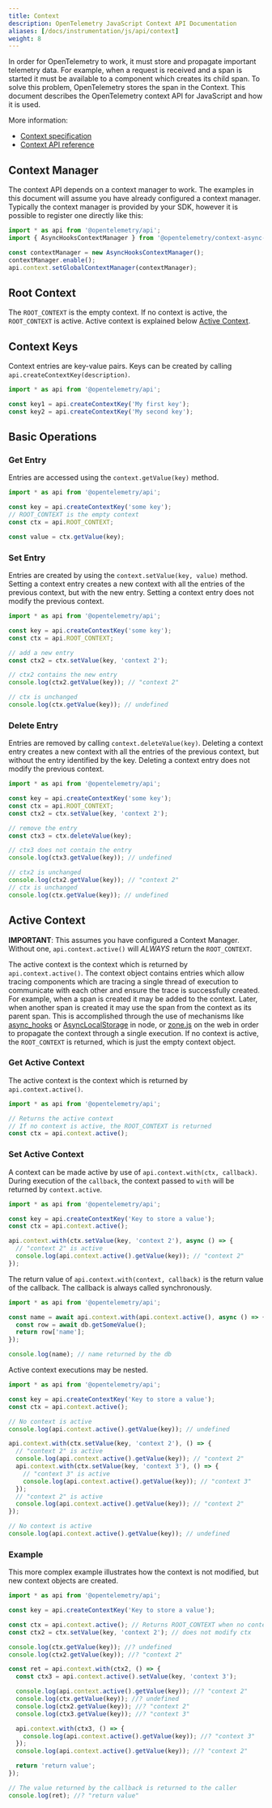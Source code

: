 ```yaml
---
title: Context
description: OpenTelemetry JavaScript Context API Documentation
aliases: [/docs/instrumentation/js/api/context]
weight: 8
---
```


In order for OpenTelemetry to work, it must store and propagate important
telemetry data. For example, when a request is received and a span is started it
must be available to a component which creates its child span. To solve this
problem, OpenTelemetry stores the span in the Context. This document describes
the OpenTelemetry context API for JavaScript and how it is used.

More information:

- [Context specification](/docs/specs/otel/context/)
- [Context API reference](https://open-telemetry.github.io/opentelemetry-js/classes/_opentelemetry_api.ContextAPI.html)

## Context Manager

The context API depends on a context manager to work. The examples in this
document will assume you have already configured a context manager. Typically
the context manager is provided by your SDK, however it is possible to register
one directly like this:

```typescript
import * as api from '@opentelemetry/api';
import { AsyncHooksContextManager } from '@opentelemetry/context-async-hooks';

const contextManager = new AsyncHooksContextManager();
contextManager.enable();
api.context.setGlobalContextManager(contextManager);
```

## Root Context

The `ROOT_CONTEXT` is the empty context. If no context is active, the
`ROOT_CONTEXT` is active. Active context is explained below
[Active Context](#active-context).

## Context Keys

Context entries are key-value pairs. Keys can be created by calling
`api.createContextKey(description)`.

```typescript
import * as api from '@opentelemetry/api';

const key1 = api.createContextKey('My first key');
const key2 = api.createContextKey('My second key');
```

## Basic Operations

### Get Entry

Entries are accessed using the `context.getValue(key)` method.

```typescript
import * as api from '@opentelemetry/api';

const key = api.createContextKey('some key');
// ROOT_CONTEXT is the empty context
const ctx = api.ROOT_CONTEXT;

const value = ctx.getValue(key);
```

### Set Entry

Entries are created by using the `context.setValue(key, value)` method. Setting
a context entry creates a new context with all the entries of the previous
context, but with the new entry. Setting a context entry does not modify the
previous context.

```typescript
import * as api from '@opentelemetry/api';

const key = api.createContextKey('some key');
const ctx = api.ROOT_CONTEXT;

// add a new entry
const ctx2 = ctx.setValue(key, 'context 2');

// ctx2 contains the new entry
console.log(ctx2.getValue(key)); // "context 2"

// ctx is unchanged
console.log(ctx.getValue(key)); // undefined
```

### Delete Entry

Entries are removed by calling `context.deleteValue(key)`. Deleting a context
entry creates a new context with all the entries of the previous context, but
without the entry identified by the key. Deleting a context entry does not
modify the previous context.

```typescript
import * as api from '@opentelemetry/api';

const key = api.createContextKey('some key');
const ctx = api.ROOT_CONTEXT;
const ctx2 = ctx.setValue(key, 'context 2');

// remove the entry
const ctx3 = ctx.deleteValue(key);

// ctx3 does not contain the entry
console.log(ctx3.getValue(key)); // undefined

// ctx2 is unchanged
console.log(ctx2.getValue(key)); // "context 2"
// ctx is unchanged
console.log(ctx.getValue(key)); // undefined
```

## Active Context

**IMPORTANT**: This assumes you have configured a Context Manager. Without one,
`api.context.active()` will _ALWAYS_ return the `ROOT_CONTEXT`.

The active context is the context which is returned by `api.context.active()`.
The context object contains entries which allow tracing components which are
tracing a single thread of execution to communicate with each other and ensure
the trace is successfully created. For example, when a span is created it may be
added to the context. Later, when another span is created it may use the span
from the context as its parent span. This is accomplished through the use of
mechanisms like [async_hooks](https://nodejs.org/api/async_hooks.html) or
[AsyncLocalStorage](https://nodejs.org/api/async_context.html#async_context_class_asynclocalstorage)
in node, or
[zone.js](https://github.com/angular/angular/tree/main/packages/zone.js) on the
web in order to propagate the context through a single execution. If no context
is active, the `ROOT_CONTEXT` is returned, which is just the empty context
object.

### Get Active Context

The active context is the context which is returned by `api.context.active()`.

```typescript
import * as api from '@opentelemetry/api';

// Returns the active context
// If no context is active, the ROOT_CONTEXT is returned
const ctx = api.context.active();
```

### Set Active Context

A context can be made active by use of `api.context.with(ctx, callback)`. During
execution of the `callback`, the context passed to `with` will be returned by
`context.active`.

```typescript
import * as api from '@opentelemetry/api';

const key = api.createContextKey('Key to store a value');
const ctx = api.context.active();

api.context.with(ctx.setValue(key, 'context 2'), async () => {
  // "context 2" is active
  console.log(api.context.active().getValue(key)); // "context 2"
});
```

The return value of `api.context.with(context, callback)` is the return value of
the callback. The callback is always called synchronously.

```typescript
import * as api from '@opentelemetry/api';

const name = await api.context.with(api.context.active(), async () => {
  const row = await db.getSomeValue();
  return row['name'];
});

console.log(name); // name returned by the db
```

Active context executions may be nested.

```typescript
import * as api from '@opentelemetry/api';

const key = api.createContextKey('Key to store a value');
const ctx = api.context.active();

// No context is active
console.log(api.context.active().getValue(key)); // undefined

api.context.with(ctx.setValue(key, 'context 2'), () => {
  // "context 2" is active
  console.log(api.context.active().getValue(key)); // "context 2"
  api.context.with(ctx.setValue(key, 'context 3'), () => {
    // "context 3" is active
    console.log(api.context.active().getValue(key)); // "context 3"
  });
  // "context 2" is active
  console.log(api.context.active().getValue(key)); // "context 2"
});

// No context is active
console.log(api.context.active().getValue(key)); // undefined
```

### Example

This more complex example illustrates how the context is not modified, but new
context objects are created.

```typescript
import * as api from '@opentelemetry/api';

const key = api.createContextKey('Key to store a value');

const ctx = api.context.active(); // Returns ROOT_CONTEXT when no context is active
const ctx2 = ctx.setValue(key, 'context 2'); // does not modify ctx

console.log(ctx.getValue(key)); //? undefined
console.log(ctx2.getValue(key)); //? "context 2"

const ret = api.context.with(ctx2, () => {
  const ctx3 = api.context.active().setValue(key, 'context 3');

  console.log(api.context.active().getValue(key)); //? "context 2"
  console.log(ctx.getValue(key)); //? undefined
  console.log(ctx2.getValue(key)); //? "context 2"
  console.log(ctx3.getValue(key)); //? "context 3"

  api.context.with(ctx3, () => {
    console.log(api.context.active().getValue(key)); //? "context 3"
  });
  console.log(api.context.active().getValue(key)); //? "context 2"

  return 'return value';
});

// The value returned by the callback is returned to the caller
console.log(ret); //? "return value"
```
